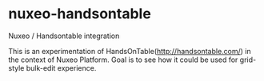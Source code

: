 nuxeo-handsontable
==================

Nuxeo / Handsontable integration

This is an experimentation of HandsOnTable(http://handsontable.com/) in the context of Nuxeo Platform. Goal is to see how it could be used for grid-style bulk-edit experience.
